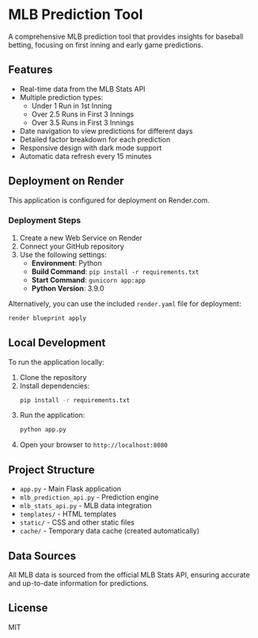 # MLB Prediction Tool

A comprehensive MLB prediction tool that provides insights for baseball betting, focusing on first inning and early game predictions.

## Features

- Real-time data from the MLB Stats API
- Multiple prediction types:
  - Under 1 Run in 1st Inning
  - Over 2.5 Runs in First 3 Innings
  - Over 3.5 Runs in First 3 Innings
- Date navigation to view predictions for different days
- Detailed factor breakdown for each prediction
- Responsive design with dark mode support
- Automatic data refresh every 15 minutes

## Deployment on Render

This application is configured for deployment on Render.com.

### Deployment Steps

1. Create a new Web Service on Render
2. Connect your GitHub repository
3. Use the following settings:
   - **Environment**: Python
   - **Build Command**: `pip install -r requirements.txt`
   - **Start Command**: `gunicorn app:app`
   - **Python Version**: 3.9.0

Alternatively, you can use the included `render.yaml` file for deployment:

```bash
render blueprint apply
```

## Local Development

To run the application locally:

1. Clone the repository
2. Install dependencies:
   ```bash
   pip install -r requirements.txt
   ```
3. Run the application:
   ```bash
   python app.py
   ```
4. Open your browser to `http://localhost:8080`

## Project Structure

- `app.py` - Main Flask application
- `mlb_prediction_api.py` - Prediction engine
- `mlb_stats_api.py` - MLB data integration
- `templates/` - HTML templates
- `static/` - CSS and other static files
- `cache/` - Temporary data cache (created automatically)

## Data Sources

All MLB data is sourced from the official MLB Stats API, ensuring accurate and up-to-date information for predictions.

## License

MIT
